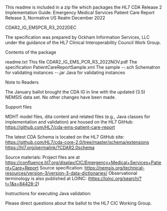 This readme is included in a zip file which packages the 
  HL7 CDA Release 2 Implementation Guide:
  Emergency Medical Services Patient Care Report
  Release 3, Normative US Realm
  December 2022

  CDAR2_IG_EMSPCR_R3_2022DEC

The specification was prepared by Ockham Information Services, LLC under the guidance of the HL7 Clinical Interoperability Council Work Group.

 
Contents of the package
 

readme.txt                            This file
CDAR2_IG_EMS_PCR_R3_2022NOV.pdf       The specification
PatientCareReportSample.xml           The sample
--.sch                                Schematron for validating instances
--.jar                                Java for validating instances

 
Note to Readers
 
The January ballot brought the CDA IG in line with the updated (3.5) NEMSIS data set. No other changes have been made.

 
Support files
 

MDHT model files, dita content and related files (e.g., Java classes for implementation and validation) are housed on the HL7 GitHub: https://github.com/HL7/cda-ems-patient-care-report
	
The latest CDA Schema is located on the HL7 GitHub site:
	https://github.com/HL7/cda-core-2.0/tree/master/schema/extensions 
  https://hl7.org/permalink/?CDAR2.0schema

Source materials: Project files are at https://confluence.hl7.org/display/CIC/Emergency+Medical+Services+Patient+Care+Report
Source specification: https://nemsis.org/technical-resources/version-3/version-3-data-dictionaries/
Observational terminology is also published at LOINC: (https://loinc.org/search/?t=1&s=84428-2)

Instructions for executing Java validation:

Please direct questions about the ballot to the HL7 CIC Working Group.

